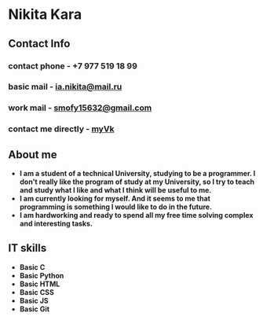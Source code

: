# Nikita Kara
## Contact Info
### contact phone - +7 977 519 18 99
### basic mail - ia.nikita@mail.ru
### work mail - smofy15632@gmail.com
### contact me directly - [myVk](https://vk.com/smofyy)
 
## About me
* **I am a student of a technical University, studying to be a programmer. I don't really like the program of study at my University, so I try to teach and study what I like and what I think will be useful to me.**
* **I am currently looking for myself. And it seems to me that programming is something I would like to do in the future.** 
* **I am hardworking and ready to spend all my free time solving complex and interesting tasks.** 

## IT skills
* **Basic C** 
* **Basic Python** 
* **Basic HTML** 
* **Basic CSS** 
* **Basic JS** 
* **Basic Git** 